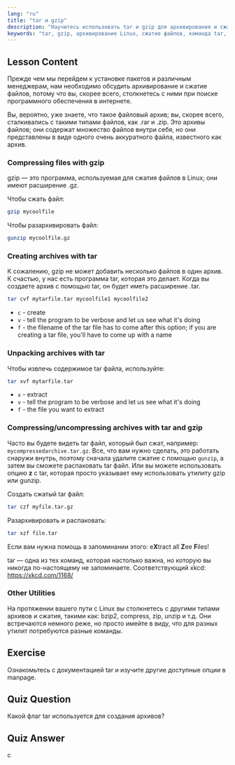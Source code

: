 ```yaml
---
lang: "ru"
title: "tar и gzip"
description: "Научитесь использовать tar и gzip для архивирования и сжатия файлов в Linux. Изучите команды для создания, извлечения и сжатия файлов. Начните с этого руководства для начинающих!"
keywords: "tar, gzip, архивирование Linux, сжатие файлов, команда tar, команда gzip, учебник Linux, Linux для начинающих"
---
```


## Lesson Content

Прежде чем мы перейдем к установке пакетов и различным менеджерам, нам необходимо обсудить архивирование и сжатие файлов, потому что вы, скорее всего, столкнетесь с ними при поиске программного обеспечения в интернете.

Вы, вероятно, уже знаете, что такое файловый архив; вы, скорее всего, сталкивались с такими типами файлов, как .rar и .zip. Это архивы файлов; они содержат множество файлов внутри себя, но они представлены в виде одного очень аккуратного файла, известного как архив.

### Compressing files with gzip

gzip — это программа, используемая для сжатия файлов в Linux; они имеют расширение .gz.

Чтобы сжать файл:

```bash
gzip mycoolfile
```

Чтобы разархивировать файл:

```bash
gunzip mycoolfile.gz
```

### Creating archives with tar

К сожалению, gzip не может добавить несколько файлов в один архив. К счастью, у нас есть программа tar, которая это делает. Когда вы создаете архив с помощью tar, он будет иметь расширение .tar.

```bash
tar cvf mytarfile.tar mycoolfile1 mycoolfile2
```

- `c` - create
- `v` - tell the program to be verbose and let us see what it's doing
- `f` - the filename of the tar file has to come after this option; if you are creating a tar file, you'll have to come up with a name

### Unpacking archives with tar

Чтобы извлечь содержимое tar файла, используйте:

```bash
tar xvf mytarfile.tar
```

- `x` - extract
- `v` - tell the program to be verbose and let us see what it's doing
- `f` - the file you want to extract

### Compressing/uncompressing archives with tar and gzip

Часто вы будете видеть tar файл, который был сжат, например: `mycompressedarchive.tar.gz`. Все, что вам нужно сделать, это работать снаружи внутрь, поэтому сначала удалите сжатие с помощью `gunzip`, а затем вы сможете распаковать tar файл. Или вы можете использовать опцию **z** с tar, которая просто указывает ему использовать утилиту gzip или gunzip.

Создать сжатый tar файл:

```bash
tar czf myfile.tar.gz
```

Разархивировать и распаковать:

```bash
tar xzf file.tar
```

Если вам нужна помощь в запоминании этого: e**X**tract all **Z**ee **F**iles!

tar — одна из тех команд, которая настолько важна, но которую вы никогда по-настоящему не запоминаете. Соответствующий xkcd: <https://xkcd.com/1168/>

### Other Utilities

На протяжении вашего пути с Linux вы столкнетесь с другими типами архивов и сжатия, такими как: bzip2, compress, zip, unzip и т.д. Они встречаются немного реже, но просто имейте в виду, что для разных утилит потребуются разные команды.

## Exercise

Ознакомьтесь с документацией tar и изучите другие доступные опции в manpage.

## Quiz Question

Какой флаг tar используется для создания архивов?

## Quiz Answer

c
